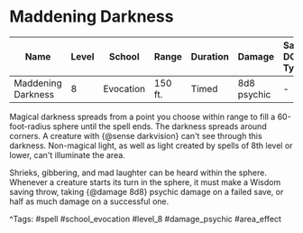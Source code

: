 # Maddening Darkness

| Name | Level | School | Range | Duration | Damage | Save DC & Type |
|------|-------|--------|-------|----------|--------|----------------|
| Maddening Darkness | 8 | Evocation | 150 ft. | Timed | 8d8 psychic | - |

Magical darkness spreads from a point you choose within range to fill a 60-foot-radius sphere until the spell ends. The darkness spreads around corners. A creature with {@sense darkvision} can't see through this darkness. Non-magical light, as well as light created by spells of 8th level or lower, can't illuminate the area.

Shrieks, gibbering, and mad laughter can be heard within the sphere. Whenever a creature starts its turn in the sphere, it must make a Wisdom saving throw, taking {@damage 8d8} psychic damage on a failed save, or half as much damage on a successful one.

^Tags: #spell #school_evocation #level_8 #damage_psychic #area_effect